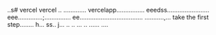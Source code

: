 ..s# vercel
vercel
..
.............
vercelapp................
eeedss........................
eee..............;...............
 ee....................................
...........,...
 take the first step........
h...
ss..
j...
..
..
...
..
......
....
